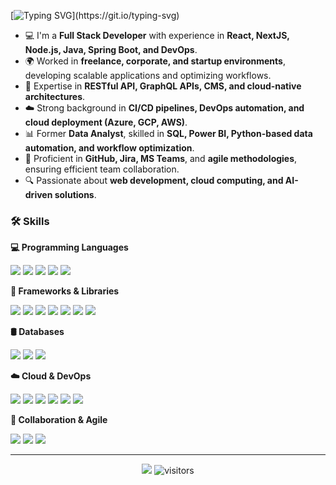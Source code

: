 <!-- Opening -->
[![Typing SVG](https://readme-typing-svg.herokuapp.com?color=%23784795&center=true&vCenter=true&width=600&font=Courier+New&weight=700&size=25&lines=Hi+there+🙋🏻‍♀️,+It's+Kako;+Welcome+to+My+Github+Profile!;Software+Developer+and+Tech+Enthusiast;Always+learning+new+things!)](https://git.io/typing-svg)


<!-- Intro -->
- 💻 I'm a **Full Stack Developer** with experience in **React, NextJS, Node.js, Java, Spring Boot, and DevOps**.
- 🌍 Worked in **freelance, corporate, and startup environments**, developing scalable applications and optimizing workflows.
- 🚀 Expertise in **RESTful API, GraphQL APIs, CMS, and cloud-native architectures**.
- ☁️ Strong background in **CI/CD pipelines, DevOps automation, and cloud deployment (Azure, GCP, AWS)**.
- 📊 Former **Data Analyst**, skilled in **SQL, Power BI, Python-based data automation, and workflow optimization**.
- 🤝 Proficient in **GitHub, Jira, MS Teams**, and **agile methodologies**, ensuring efficient team collaboration.
- 🔍 Passionate about **web development, cloud computing, and AI-driven solutions**.


<!-- Skills -->
### 🛠 Skills

**💻 Programming Languages**
<p>
    <img src="https://img.shields.io/badge/JavaScript-F7DF1E?style=flat&logo=javascript&logoColor=black" />
    <img src="https://img.shields.io/badge/TypeScript-3178C6?style=flat&logo=typescript&logoColor=white" />
    <img src="https://img.shields.io/badge/Java-007396?style=flat&logo=java&logoColor=white" />
    <img src="https://img.shields.io/badge/Python-3776AB?style=flat&logo=python&logoColor=white" />
    <img src="https://img.shields.io/badge/SQL-4479A1?style=flat&logo=postgresql&logoColor=white" />
</p>

**🧰 Frameworks & Libraries**
<p>
    <img src="https://img.shields.io/badge/React-61DAFB?style=flat&logo=react&logoColor=black" />
    <img src="https://img.shields.io/badge/Next.js-000000?style=flat&logo=next.js&logoColor=white" />
    <img src="https://img.shields.io/badge/Node.js-339933?style=flat&logo=node.js&logoColor=white" />
    <img src="https://img.shields.io/badge/Express.js-000000?style=flat&logo=express&logoColor=white" />
    <img src="https://img.shields.io/badge/Spring%20Boot-6DB33F?style=flat&logo=spring-boot&logoColor=white" />
    <img src="https://img.shields.io/badge/Tailwind_CSS-06B6D4?style=flat&logo=tailwindcss&logoColor=white" />
    <img src="https://img.shields.io/badge/GraphQL-E10098?style=flat&logo=graphql&logoColor=white" />
</p>

**🛢 Databases**
<p>
    <img src="https://img.shields.io/badge/MySQL-4479A1?style=flat&logo=mysql&logoColor=white" />
    <img src="https://img.shields.io/badge/PostgreSQL-336791?style=flat&logo=postgresql&logoColor=white" />
    <img src="https://img.shields.io/badge/MongoDB-47A248?style=flat&logo=mongodb&logoColor=white" />
</p>

**☁️ Cloud & DevOps**
<p>
    <img src="https://img.shields.io/badge/GCP-4285F4?style=flat&logo=google-cloud&logoColor=white" />
    <img src="https://img.shields.io/badge/AWS-232F3E?style=flat&logo=amazon-aws&logoColor=white" />
    <img src="https://img.shields.io/badge/Azure-0089D6?style=flat&logo=microsoft-azure&logoColor=white" />
    <img src="https://img.shields.io/badge/Docker-2496ED?style=flat&logo=docker&logoColor=white" />
    <img src="https://img.shields.io/badge/Kubernetes-326CE5?style=flat&logo=kubernetes&logoColor=white" />
    <img src="https://img.shields.io/badge/GitHub_Actions-2088FF?style=flat&logo=github-actions&logoColor=white" />
</p>

**🤝 Collaboration & Agile**
<p>
    <img src="https://img.shields.io/badge/GitHub-181717?style=flat&logo=github&logoColor=white" />
    <img src="https://img.shields.io/badge/Jira-0052CC?style=flat&logo=jira&logoColor=white" />
    <img src="https://img.shields.io/badge/MS_Teams-6264A7?style=flat&logo=microsoft-teams&logoColor=white" />
</p>


---

<!--   footer -->
<p align="center">
    <a href="https://github.com/kakosd/kakosd"><img src="https://img.shields.io/badge/status-updating-brightgreen.svg"></a>
    <img src="https://visitor-badge.laobi.icu/badge?page_id=kakosd.kakosd" alt="visitors"/>   
</p>
